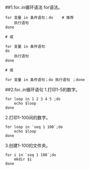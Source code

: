 ##1.for..in循环语法
for语法。
```
for 变量 in 条件语句；do    # 推荐
    执行语句
done

# 或

for 变量 in 条件语句
do
    执行语句
done 

# 或

for 变量 in 条件语句；do 执行语句 ；done 
```

##2.for..in循环语句
1.打印1-5的数字。

```
for loop in 1 2 3 4 5 ;do
    echo $loop
done 
```
2.打印1-100间的数字。
```
for loop in `seq 1 100`;do
    echo $loop
done 
```
3.创建1-100的文件夹。
```
for i in `seq 1 100`;do
    mkdir $i
done
```

